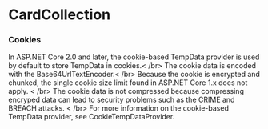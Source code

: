 # CardCollection

### Cookies

In ASP.NET Core 2.0 and later, the cookie-based TempData provider is used by default to store TempData in cookies.< /br>
The cookie data is encoded with the Base64UrlTextEncoder.< /br>
Because the cookie is encrypted and chunked, the single cookie size limit found in ASP.NET Core 1.x does not apply. < /br>
The cookie data is not compressed because compressing encryped data can lead to security problems such as the CRIME and BREACH attacks. < /br>
For more information on the cookie-based TempData provider, see CookieTempDataProvider. </br>
